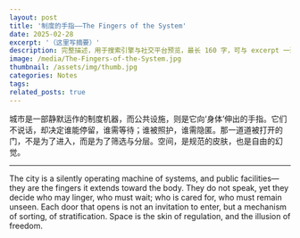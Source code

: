 ```yaml
---
layout: post
title: '制度的手指——The Fingers of the System'
date: 2025-02-28
excerpt: '（这里写摘要）'
description: 完整描述，用于搜索引擎与社交平台预览，最长 160 字，可与 excerpt 一致
image: /media/The-Fingers-of-the-System.jpg
thumbnail: /assets/img/thumb.jpg
categories: Notes
tags: 
related_posts: true
---
```


城市是一部静默运作的制度机器，而公共设施，则是它向‘身体’伸出的手指。它们不说话，却决定谁能停留，谁需等待；谁被照护，谁需隐匿。那一道道被打开的门，不是为了进入，而是为了筛选与分层。空间，是规范的皮肤，也是自由的幻觉。

---

The city is a silently operating machine of systems, and public facilities—they are the fingers it extends toward the body. They do not speak, yet they decide who may linger, who must wait; who is cared for, who must remain unseen. Each door that opens is not an invitation to enter, but a mechanism of sorting, of stratification. Space is the skin of regulation, and the illusion of freedom.